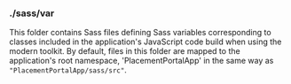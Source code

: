 ### ./sass/var

This folder contains Sass files defining Sass variables corresponding to classes
included in the application's JavaScript code build when using the modern toolkit.
By default, files in this folder are mapped to the application's root namespace,
'PlacementPortalApp' in the same way as `"PlacementPortalApp/sass/src"`.